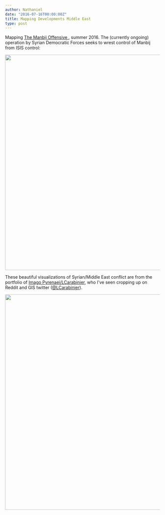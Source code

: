 ```yaml
---
author: Nathaniel
date: "2016-07-16T00:00:00Z"
title: Mapping Developments Middle East
type: post
---
```


Mapping <a href="https://en.wikipedia.org/wiki/Manbij_offensive_(2016)">The Manbij Offensive </a>, summer 2016. The (currently ongoing) operation by Syrian Democratic Forces seeks to wrest control of Manbij from ISIS control:

<a href="https://imagopyrenaei.files.wordpress.com/2016/06/manbij-offensive.gif">
<img src="{{ site.baseurl }}/assets/manbij-offensive-f.gif" width="700px"/>
</a>


These beautiful visualizations of Syrian/Middle East conflict are from the portfolio of <a href="http://www.imagopyrenaei.eu/portfolio/">Imago Pyrenaei/LCarabinier</a>, who I've seen cropping up on Reddit and GIS twitter (<a href="https://twitter.com/LCarabinier">@LCarabinier</a>).

<a href="http://www.imagopyrenaei.eu/portfolio/military-situation-syria-iraq-kurdistan/">
<img src="{{ site.baseurl }}/assets/5m-syria-iraq-kurdistan.png" width="700px"/>
</a>

